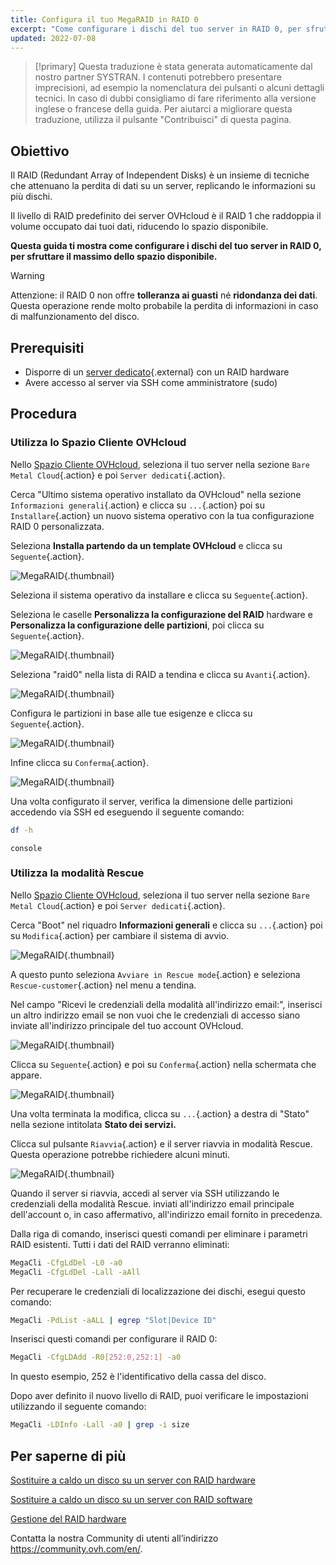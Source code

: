 ```yaml
---
title: Configura il tuo MegaRAID in RAID 0
excerpt: "Come configurare i dischi del tuo server in RAID 0, per sfruttare il massimo dello spazio disponibile"
updated: 2022-07-08
---
```


> [!primary]
> Questa traduzione è stata generata automaticamente dal nostro partner SYSTRAN. I contenuti potrebbero presentare imprecisioni, ad esempio la nomenclatura dei pulsanti o alcuni dettagli tecnici. In caso di dubbi consigliamo di fare riferimento alla versione inglese o francese della guida. Per aiutarci a migliorare questa traduzione, utilizza il pulsante "Contribuisci" di questa pagina.
>

 
## Obiettivo

Il RAID (Redundant Array of Independent Disks) è un insieme di tecniche che attenuano la perdita di dati su un server, replicando le informazioni su più dischi.

Il livello di RAID predefinito dei server OVHcloud è il RAID 1 che raddoppia il volume occupato dai tuoi dati, riducendo lo spazio disponibile.

**Questa guida ti mostra come configurare i dischi del tuo server in RAID 0, per sfruttare il massimo dello spazio disponibile.**

> [!warning]
> 
> Attenzione: il RAID 0 non offre **tolleranza ai guasti** né **ridondanza dei dati**. Questa operazione rende molto probabile la perdita di informazioni in caso di malfunzionamento del disco.
> 

## Prerequisiti

- Disporre di un [server dedicato](https://www.ovhcloud.com/it/bare-metal/){.external} con un RAID hardware
- Avere accesso al server via SSH come amministratore (sudo)

## Procedura

### Utilizza lo Spazio Cliente OVHcloud

Nello [Spazio Cliente OVHcloud](https://www.ovh.com/auth/?action=gotomanager&from=https://www.ovh.it/&ovhSubsidiary=it), seleziona il tuo server nella sezione `Bare Metal Cloud`{.action} e poi `Server dedicati`{.action}. 

Cerca "Ultimo sistema operativo installato da OVHcloud" nella sezione `Informazioni generali`{.action} e clicca su `...`{.action} poi su `Installare`{.action} un nuovo sistema operativo con la tua configurazione RAID 0 personalizzata.

Seleziona **Installa partendo da un template OVHcloud** e clicca su `Seguente`{.action}.

![MegaRAID](images/server_installation_raid0_1.png){.thumbnail}

Seleziona il sistema operativo da installare e clicca su `Seguente`{.action}.

Seleziona le caselle **Personalizza la configurazione del RAID** hardware e **Personalizza la configurazione delle partizioni**, poi clicca su `Seguente`{.action}.

![MegaRAID](images/server_installation_raid0_2.png){.thumbnail}

Seleziona "raid0" nella lista di RAID a tendina e clicca su `Avanti`{.action}.

![MegaRAID](images/server_installation_raid0_3.png){.thumbnail}

Configura le partizioni in base alle tue esigenze e clicca su `Seguente`{.action}.

![MegaRAID](images/server_installation_raid0_4.png){.thumbnail}

Infine clicca su `Conferma`{.action}.

![MegaRAID](images/server_installation_raid0_5.png){.thumbnail}

Una volta configurato il server, verifica la dimensione delle partizioni accedendo via SSH ed eseguendo il seguente comando:

```sh
df -h
```

```console```

### Utilizza la modalità Rescue

Nello [Spazio Cliente OVHcloud](https://www.ovh.com/auth/?action=gotomanager&from=https://www.ovh.it/&ovhSubsidiary=it), seleziona il tuo server nella sezione `Bare Metal Cloud`{.action} e poi `Server dedicati`{.action}.

Cerca "Boot" nel riquadro **Informazioni generali** e clicca su `...`{.action} poi su `Modifica`{.action} per cambiare il sistema di avvio.

![MegaRAID](images/rescue_mode_raid0_1.png){.thumbnail}

A questo punto seleziona `Avviare in Rescue mode`{.action} e seleziona `Rescue-customer`{.action} nel menu a tendina.

Nel campo "Ricevi le credenziali della modalità all'indirizzo email:", inserisci un altro indirizzo email se non vuoi che le credenziali di accesso siano inviate all'indirizzo principale del tuo account OVHcloud.

![MegaRAID](images/rescue_mode_raid0_2.png){.thumbnail}

Clicca su `Seguente`{.action} e poi su `Conferma`{.action} nella schermata che appare.

![MegaRAID](images/rescue_mode_raid0_3.png){.thumbnail}

Una volta terminata la modifica, clicca su `...`{.action} a destra di "Stato" nella sezione intitolata **Stato dei servizi.** 

Clicca sul pulsante `Riavvia`{.action} e il server riavvia in modalità Rescue. Questa operazione potrebbe richiedere alcuni minuti. 

![MegaRAID](images/server_installation_raid0_6.png){.thumbnail}

Quando il server si riavvia, accedi al server via SSH utilizzando le credenziali della modalità Rescue. inviati all'indirizzo email principale dell'account o, in caso affermativo, all'indirizzo email fornito in precedenza.

Dalla riga di comando, inserisci questi comandi per eliminare i parametri RAID esistenti. Tutti i dati del RAID verranno eliminati:

```sh
MegaCli -CfgLdDel -L0 -a0
MegaCli -CfgLdDel -Lall -aAll
```

Per recuperare le credenziali di localizzazione dei dischi, esegui questo comando:

```sh
MegaCli -PdList -aALL | egrep "Slot|Device ID"
```

Inserisci questi comandi per configurare il RAID 0:

```sh
MegaCli -CfgLDAdd -R0[252:0,252:1] -a0
```

In questo esempio, 252 è l'identificativo della cassa del disco.

Dopo aver definito il nuovo livello di RAID, puoi verificare le impostazioni utilizzando il seguente comando:

```sh
MegaCli -LDInfo -Lall -a0 | grep -i size
```

## Per saperne di più

[Sostituire a caldo un disco su un server con RAID hardware](/pages/bare_metal_cloud/dedicated_servers/hotswap_raid_hard)

[Sostituire a caldo un disco su un server con RAID software](/pages/bare_metal_cloud/dedicated_servers/hotswap_raid_soft)

[Gestione del RAID hardware](/pages/bare_metal_cloud/dedicated_servers/raid_hard)

Contatta la nostra Community di utenti all’indirizzo <https://community.ovh.com/en/>.